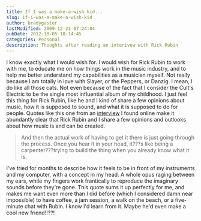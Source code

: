 ```yaml
---
title: If I was a make-a-wish kid...
slug: if-i-was-a-make-a-wish-kid
author: bradygaster
lastModified: 2009-12-21 07:24:04
pubDate: 2012-10-05 18:14:45
categories: Personal
description: Thoughts after reading an interivew with Rick Rubin
---
```


I know exactly what I would wish for. I would wish for Rick Rubin to work with me, to educate me on how things work in the music industry, and to help me better understand my capabilities as a musician myself. Not really because I am totally in love with
Slayer, or the Peppers, or Danzig. I mean, I do like all those cats. Not even because of the fact that I consider the Cult&apos;s Electric to be the single most influential album of my childhood. I just feel this thing for Rick Rubin, like he and I kind of
share a few opinions about music, how it is supposed to sound, and what it is supposed to do for people. Quotes like this one from an
<a href="http://www.digitalprosound.com/Features/Interviews-Discuss/RickRubin3.htm">interview</a>  I found online make it abundantly clear that Rick Rubin and I share a few opinions and outlooks about how music is and can be created.
<blockquote>
  And then the actual work of having to get it there is just going through the process. Once you hear it in your head, it???s like being a carpenter???trying to build the thing when you already know what it is.
</blockquote>
I&apos;ve tried for months to describe how it feels to be in front of my instruments and my computer, with a concept in my head. A whole opus raging between my ears, while my fingers work frantically to reproduce the imaginary sounds before they&apos;re gone. This
quote sums it up perfectly for me, and makes me want even more than I did before (which I considered damn near impossible) to have coffee, a jam session, a walk on the beach, or a five-minute chat with Rubin. I know I&apos;d learn from it. Maybe he&apos;d even
make a cool new friend!!??!
